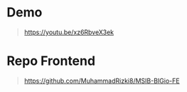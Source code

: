 # Demo
> https://youtu.be/xz6RbveX3ek

# Repo Frontend 
> https://github.com/MuhammadRizki8/MSIB-BIGio-FE


